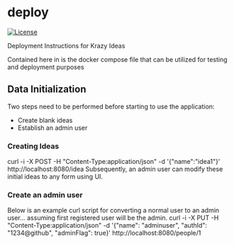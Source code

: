# deploy
[![License](http://img.shields.io/:license-apache-blue.svg?style=flat-square)](http://www.apache.org/licenses/LICENSE-2.0.html)

Deployment Instructions for Krazy Ideas

Contained here in is the docker compose file that can be utilized for testing and deployment purposes

## Data Initialization
Two steps need to be performed before starting to use the application:
* Create blank ideas
* Establish an admin user

### Creating Ideas
curl -i -X POST -H "Content-Type:application/json" -d '{"name":"idea1"}' http://localhost:8080/idea
Subsequently, an admin user can modify these initial ideas to any form using UI.

### Create an admin user
Below is an example curl script for converting a normal user to an admin user... assuming first registered user will be the admin.
curl -i -X PUT -H "Content-Type:application/json" -d '{"name": "adminuser", "authId": "1234@github", "adminFlag": true}' http://localhost:8080/people/1
